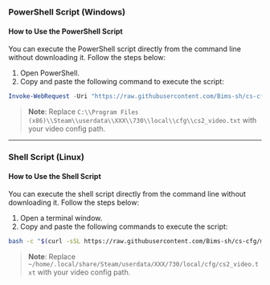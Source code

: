 ### PowerShell Script (Windows)

#### How to Use the PowerShell Script

You can execute the PowerShell script directly from the command line without downloading it. Follow the steps below:

1. Open PowerShell.
2. Copy and paste the following command to execute the script:

```powershell
Invoke-WebRequest -Uri "https://raw.githubusercontent.com/Bims-sh/cs-cfg/main/enable-shadows.ps1" -OutFile "enable-shadows.ps1"; .\script.ps1 -filePath "C:\Program Files (x86)\Steam\userdata\XXX\730\local\cfg\cs2_video.txt"
```

> **Note**: Replace `C:\\Program Files (x86)\\Steam\\userdata\\XXX\\730\\local\\cfg\\cs2_video.txt` with your video config path.

---

### Shell Script (Linux)

#### How to Use the Shell Script

You can execute the shell script directly from the command line without downloading it. Follow the steps below:

1. Open a terminal window.
2. Copy and paste the following commands to execute the script:

```bash
bash -c "$(curl -sSL https://raw.githubusercontent.com/Bims-sh/cs-cfg/main/enable-shadows.sh)" "~/home/.local/share/Steam/userdata/XXX/730/local/cfg/cs2_video.txt"
```

> **Note**: Replace `~/home/.local/share/Steam/userdata/XXX/730/local/cfg/cs2_video.txt` with your video config path.